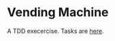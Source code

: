 # Vending Machine
A TDD execercise.
Tasks are [here](https://gist.github.com/yattom/884741ecbd3c660fb393b2d7b116b4b2).
